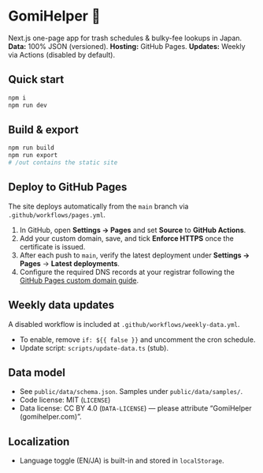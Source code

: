 # GomiHelper 🦝

Next.js one-page app for trash schedules & bulky-fee lookups in Japan.  
**Data:** 100% JSON (versioned). **Hosting:** GitHub Pages. **Updates:** Weekly via Actions (disabled by default).

## Quick start
```bash
npm i
npm run dev
```

## Build & export
```bash
npm run build
npm run export
# /out contains the static site
```

## Deploy to GitHub Pages
The site deploys automatically from the `main` branch via `.github/workflows/pages.yml`.

1. In GitHub, open **Settings → Pages** and set **Source** to **GitHub Actions**.
2. Add your custom domain, save, and tick **Enforce HTTPS** once the certificate is issued.
3. After each push to `main`, verify the latest deployment under **Settings → Pages** → **Latest deployments**.
4. Configure the required DNS records at your registrar following the [GitHub Pages custom domain guide](https://docs.github.com/pages/configuring-a-custom-domain-for-your-github-pages-site).

## Weekly data updates
A disabled workflow is included at `.github/workflows/weekly-data.yml`.  
- To enable, remove `if: ${{ false }}` and uncomment the cron schedule.  
- Update script: `scripts/update-data.ts` (stub).

## Data model
- See `public/data/schema.json`. Samples under `public/data/samples/`.
- Code license: MIT (`LICENSE`)
- Data license: CC BY 4.0 (`DATA-LICENSE`) — please attribute “GomiHelper (gomihelper.com)”.

## Localization
- Language toggle (EN/JA) is built-in and stored in `localStorage`.
